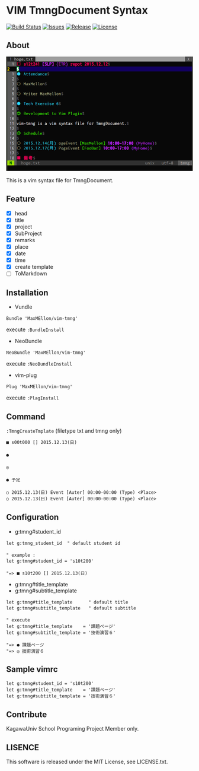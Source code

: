 # VIM TmngDocument Syntax

[![Build Status](https://travis-ci.org/MaxMEllon/vim-tmng.svg?branch=master)](https://travis-ci.org/MaxMEllon/vim-tmng)
[![Issues](http://img.shields.io/github/issues/MaxMEllon/vim-tmng.vim.svg)](https://github.com/MaxMellon/vim-tmng/issues)
[![Release](https://img.shields.io/github/release/MaxMEllon/vim-tmng.svg)](https://github.com/MaxMEllon/vim-tmng/releases/latest)
[![License](https://img.shields.io/github/license/MaxMEllon/vim-tmng.svg)](https://github.com/MaxMEllon/vim-tmng/blob/master/LICENSE.txt)

## About

![demo](https://raw.githubusercontent.com/MaxMEllon/demos/master/vim_tmng.png)

This is a vim syntax file for TmngDocument.

## Feature

- [x] head
- [x] title
- [x] project
- [x] SubProject
- [x] remarks
- [x] place
- [x] date
- [x] time
- [x] create template
- [ ] ToMarkdown

## Installation

- Vundle

```vim
Bundle 'MaxMEllon/vim-tmng'
```

execute `:BundleInstall`

- NeoBundle

```vim
NeoBundle 'MaxMEllon/vim-tmng'
```

execute `:NeoBundleInstall`

- vim-plug

```vim
Plug 'MaxMEllon/vim-tmng'
```

execute `:PlagInstall`

## Command

`:TmngCreateTmplate`   (filetype txt and tmng only)

```txt
■ s00t000 [] 2015.12.13(日)

● 

◎ 

● 予定

○ 2015.12.13(日) Event [Auter] 00:00-00:00 (Type) <Place>
○ 2015.12.13(日) Event [Auter] 00:00-00:00 (Type) <Place>
```

## Configuration

- g:tmng#student_id

```vim
let g:tmng_student_id  " default student id

" example :
let g:tmng#student_id = 's10t200'

"=> ■ s10t200 [] 2015.12.13(日)
```

- g:tmng#title_template
- g:tmng#subtitle_template

```vim
let g:tmng#title_template      " default title
let g:tmng#subtitle_template   " default subtitle

" execute
let g:tmng#title_template    = '課題ページ'
let g:tmng#subtitle_template = '技術演習６'

"=> ● 課題ページ
"=> ◎ 技術演習６
```

## Sample vimrc

```vim
let g:tmng#student_id = 's10t200'
let g:tmng#title_template    = '課題ページ'
let g:tmng#subtitle_template = '技術演習６'
```

## Contribute

KagawaUniv School Programing Project Member only.

## LISENCE

This software is released under the MIT License, see LICENSE.txt.

